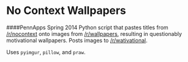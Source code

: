 No Context Wallpapers
=======
####PennApps Spring 2014
Python script that pastes titles from [/r/nocontext](http://www.reddit.com/r/nocontext) onto images from [/r/wallpapers](http://www.reddit.com/r/wallpapers), resulting in questionably motivational wallpapers.
Posts images to [/r/wativational](http://www.reddit.com/r/wativational/).

Uses `pyimgur`, `pillow`, and `praw`.
